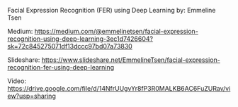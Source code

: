 Facial Expression Recognition (FER) using Deep Learning
by: Emmeline Tsen


Medium: https://medium.com/@emmelinetsen/facial-expression-recognition-using-deep-learning-3ec1d7426604?sk=72c845275071df13dccc97bd07a73830

Slideshare: https://www.slideshare.net/EmmelineTsen/facial-expression-recognition-fer-using-deep-learning

Video: https://drive.google.com/file/d/14NfrUUgvYr8fP3R0MALKB6AC6FuZURav/view?usp=sharing
